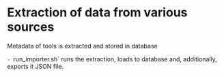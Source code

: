 # Extraction of data from various sources

Metadata of tools is extracted and stored in database

`- `run_importer.sh` runs the extraction, loads to database and, additionally, exports it JSON file.
